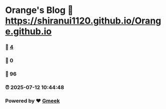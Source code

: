 # Orange's Blog :link: https://shiranui1120.github.io/Orange.github.io 
### :page_facing_up: [4](https://shiranui1120.github.io/Orange.github.io/tag.html) 
### :speech_balloon: 0 
### :hibiscus: 96 
### :alarm_clock: 2025-07-12 10:44:48 
### Powered by :heart: [Gmeek](https://github.com/Meekdai/Gmeek)
